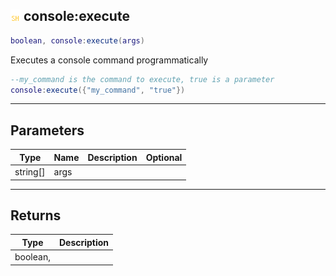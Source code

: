 ## ![shared](.gitbook/assets/shared.png) console:execute


```lua
boolean, console:execute(args)
```

Executes a console command programmatically

```lua
--my_command is the command to execute, true is a parameter
console:execute({"my_command", "true"})
```

------
## Parameters

| Type   | Name | Description              | Optional |
| ------ | ---- | ------------------------ | -------: |
| string[] | args |  |  |

------
## Returns

| Type | Description |
| ---- | ----------: |
| boolean, |  |

